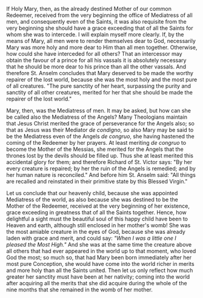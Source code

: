 
If Holy Mary, then, as the already destined Mother of our common Redeemer, received from the very beginning the office of Mediatress of all men, and consequently even of the Saints, it was also requisite from the very beginning she should have a grace exceeding that of all the Saints for whom she was to intercede. I will explain myself more clearly. If, by the means of Mary, all men were to render themselves dear to God, necessarily Mary was more holy and more dear to Him than all men together. Otherwise, how could she have interceded for all others? That an intercessor may obtain the favour of a prince for all his vassals it is absolutely necessary that he should be more dear to his prince than all the other vassals. And therefore St. Anselm concludes that Mary deserved to be made the worthy repairer of the lost world, because she was the most holy and the most pure of all creatures. \"The pure sanctity of her heart, surpassing the purity and sanctity of all other creatures, merited for her that she should be made the repairer of the lost world.\"

Mary, then, was the Mediatress of men. It may be asked, but how can she be called also the Mediatress of the Angels? Many Theologians maintain that Jesus Christ merited the grace of perseverance for the Angels also; so that as Jesus was their Mediator *de condigno*, so also Mary may be said to be the Mediatress even of the Angels *de congruo*, she having hastened the coming of the Redeemer by her prayers. At least meriting *de congruo* to become the Mother of the Messias, she merited for the Angels that the thrones lost by the devils should be filled up. Thus she at least merited this accidental glory for them; and therefore Richard of St. Victor says: \"By her every creature is repaired; by her the ruin of the Angels is remedied; and by her human nature is reconciled.\" And before him St. Anselm said: \"All things are recalled and reinstated in their primitive state by this Blessed Virgin.\"

Let us conclude that our heavenly child, because she was appointed Mediatress of the world, as also because she was destined to be the Mother of the Redeemer, received at the very beginning of her existence, grace exceeding in greatness that of all the Saints together. Hence, how delightful a sight must the beautiful soul of this happy child have been to Heaven and earth, although still enclosed in her mother\'s womb! She was the most amiable creature in the eyes of God, because she was already laden with grace and merit, and could say: *\"When I was a little one I pleased the Most High.\"* And she was at the same time the creature above all others that had ever appeared in the world up to that moment, who loved God the most; so much so, that had Mary been born immediately after her most pure Conception, she would have come into the world richer in merits and more holy than all the Saints united. Then let us only reflect how much greater her sanctity must have been at her nativity; coming into the world after acquiring all the merits that she did acquire during the whole of the nine months that she remained in the womb of her mother.

